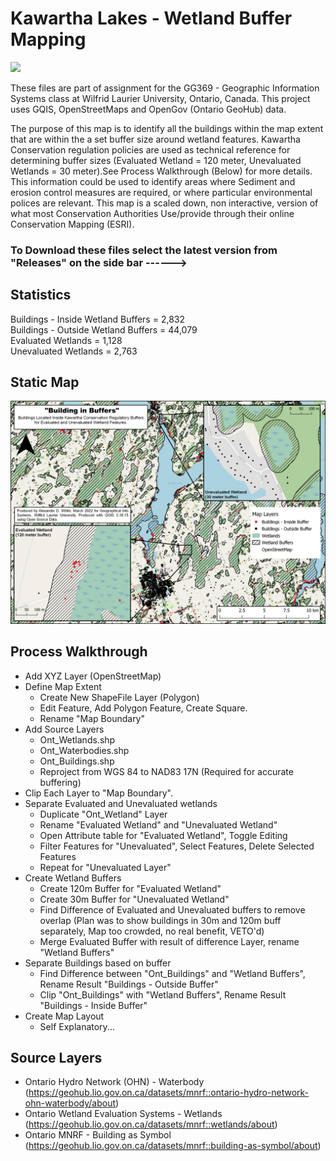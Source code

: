 # Kawartha Lakes - Wetland Buffer Mapping
![](https://anderwhite.github.io/KawarthaMap/)

These files are part of assignment for the GG369 - Geographic Information Systems class at Wilfrid Laurier University, Ontario, Canada. This project uses GQIS, OpenStreetMaps and OpenGov (Ontario GeoHub) data.

The purpose of this map is to identify all the buildings within the map extent that are within the a set buffer size around wetland features. Kawartha Conservation regulation policies are used as technical reference for determining buffer sizes (Evaluated Wetland = 120 meter, Unevaluated Wetlands = 30 meter).See Process Walkthrough (Below) for more details. This information could be used to identify areas where Sediment and erosion control measures are required, or where particular environmental polices are relevant. This map is a scaled down, non interactive, version of what most Conservation Authorities Use/provide through their online Conservation Mapping (ESRI). 

### To Download these files select the latest version from "Releases" on the side bar ------> 

## Statistics
Buildings - Inside Wetland Buffers = 2,832 <br/>
Buildings - Outside Wetland Buffers = 44,079 <br/>
Evaluated Wetlands = 1,128 <br/>
Unevaluated Wetlands = 2,763 <br/>

## Static Map

![GG369 Map 1](./images/GG369_WetlandMap.jpg "Open in New tab to Enlarge")

## Process Walkthrough
- Add XYZ Layer (OpenStreetMap)
- Define Map Extent
     - Create New ShapeFile Layer (Polygon)
     - Edit Feature, Add Polygon Feature, Create Square.
     - Rename "Map Boundary"
- Add Source Layers
    - Ont_Wetlands.shp
    - Ont_Waterbodies.shp
    - Ont_Buildings.shp
    - Reproject from WGS 84 to NAD83 17N (Required for accurate buffering)
- Clip Each Layer to "Map Boundary".
- Separate Evaluated and Unevaluated wetlands
    - Duplicate "Ont_Wetland" Layer
    - Rename "Evaluated Wetland" and "Unevaluated Wetland"
    - Open Attribute table for "Evaluated Wetland", Toggle Editing
    - Filter Features for "Unevaluated", Select Features, Delete Selected Features
    - Repeat for "Unevaluated Layer"
- Create Wetland Buffers
    - Create 120m Buffer for "Evaluated Wetland" 
    - Create 30m Buffer for "Unevaluated Wetland"
    - Find Difference of Evaluated and Unevaluated buffers to remove overlap
    (Plan was to show buildings in 30m and 120m buff separately, Map too crowded, no real benefit, VETO'd)
    - Merge Evaluated Buffer with result of difference Layer, rename "Wetland Buffers"
- Separate Buildings based on buffer
    - Find Difference between "Ont_Buildings" and "Wetland Buffers", Rename Result "Buildings - Outside Buffer"
    - Clip "Ont_Buildings" with "Wetland Buffers", Rename Result "Buildings - Inside Buffer"
- Create Map Layout
    - Self Explanatory...

## Source Layers
- Ontario Hydro Network (OHN) - Waterbody <br/>
 (https://geohub.lio.gov.on.ca/datasets/mnrf::ontario-hydro-network-ohn-waterbody/about) 
- Ontario Wetland Evaluation Systems - Wetlands <br/>
 (https://geohub.lio.gov.on.ca/datasets/mnrf::wetlands/about) 
- Ontario MNRF - Building as Symbol <br/>
 (https://geohub.lio.gov.on.ca/datasets/mnrf::building-as-symbol/about) 
